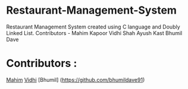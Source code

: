 # Restaurant-Management-System
Restaurant Management System created using C language and Doubly Linked List.
Contributors -
Mahim Kapoor 
Vidhi Shah
Ayush Kast
Bhumil Dave

# Contributors :
[Mahim](https://github.com/mahimk9)
[Vidhi](https://github.com/vshah-21)
[Bhumil] (https://github.com/bhumildave91)



